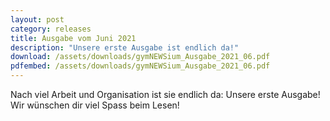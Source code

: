 ```yaml
---
layout: post
category: releases
title: Ausgabe vom Juni 2021
description: "Unsere erste Ausgabe ist endlich da!"
download: /assets/downloads/gymNEWSium_Ausgabe_2021_06.pdf
pdfembed: /assets/downloads/gymNEWSium_Ausgabe_2021_06.pdf
---
```


Nach viel Arbeit und Organisation ist sie endlich da: Unsere erste Ausgabe!
Wir wünschen dir viel Spass beim Lesen!
